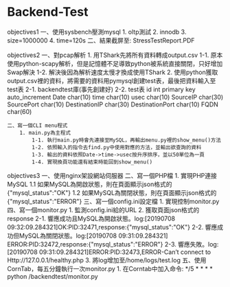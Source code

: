 # Backend-Test

objectives1
    一、使用sysbench壓測mysql
        1. oltp測試
        2. innodb
        3. size=1000000
        4. time=120s
    二、結果截屏至: StressTestReport.PDF

objectives2
    一、對pcap解析
        1. 用TShark先將所有資料轉成output.csv
            1-1. 原本使用python-scapy解析，但是記憶體不足導致python被系統直接關閉，只好增加Swap解決
            1-2. 解決後因為解析速度太慢才換成使用TShark
        2. 使用python獲取output.csv裡的資料，將需要的資料用pymysql創建test表，最後把資料輸入至test表
            2-1. backendtest庫(事先創建好)
            2-2. test表
                 id int primary key auto_increment
		             Date char(10)
		             time char(10)
		             usec char(10)
		             SourceIP char(30)
		             SourcePort char(10)
		             DestinationIP char(30)
		             DestinationPort char(10)
		             FQDN char(60)

    二、寫一個CLI menu程式
        1. main.py為主程式
            1-1. 執行main.py時會先連接至MySQL，再輸出menu.py裡的show_menu()方法
            1-2. 依照輸入的指令去find.py中使用對應的方法，並輸出欲查詢的資料
            1-3. 輸出的資料依照Date->time->usec按升序排序，並以50單位為一頁
            1-4. 實現換頁功能還有結束時能回到show_menu()

objectives3
    一、使用nginx架設網站伺服器
    二、寫一個PHP檔
        1. 實現PHP連接MySQL
            1.1 如果MySQL為開啟狀態，則在頁面顯示json格式的{"mysql_status":"OK"}
            1.2 如果MySQL為關閉狀態，則在頁面顯示json格式的{"mysql_status":"ERROR"}
    三、寫一個config.ini設定檔
        1. 實現控制monitor.py
    四、寫一個monitor.py
        1. 監測config.ini給的URL
        2. 獲取頁面json格式的response
            2-1. 響應成功且MySQL為開啟狀態。log:[20190708 09:32:09.284321]OK:PID:32471,response:{"mysql_status":"OK"}
            2-2. 響應成功但MySQL為關閉狀態。log:[20190708 09:31:09.284321] ERROR:PID:32472,response:{"mysql_status":"ERROR"}
            2-3. 響應失敗。log:[20190708 09:31:09.284321]ERROR:PID:32473,ERROR-Can’t connect to Http://127.0.0.1/healthy.php
        3. 將log增加至/home/logs/test.log
    五、使用CornTab，每五分鐘執行一次monitor.py
        1. 在Corntab中加入命令: */5 * * * * python /backendtest/monitor.py




